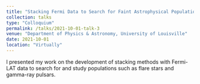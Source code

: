 ```yaml
---
title: "Stacking Fermi Data to Search for Faint Astrophysical Populations"
collection: talks
type: "Colloquium"
permalink: /talks/2021-10-01-talk-3
venue: "Department of Physics & Astronomy, University of Louisville"
date: 2021-10-01
location: "Virtually"
---
```


I presented my work on the development of stacking methods with Fermi-LAT data to search for and study populations such as flare stars and gamma-ray pulsars.
